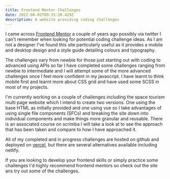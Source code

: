 ```yaml
---
title: Frontend Mentor Challenges
date: 2022-06-02T09:33:20.429Z
description: A website providing coding challenges
---
```

I came across [Frontend Mentor](https://www.frontendmentor.io/) a couple of years ago possibly via twitter I can't remember when looking for potential coding challenge ideas. As I am not a designer I've found this site particularly useful as it provides a mobile and desktop design and a style guide detailing colours and typography.

The challenges vary from newbie for those just starting out with coding to advanced using APIs so far I have completed some challenges ranging from newbie to intermediate and I will attempt some of the more advanced challenges once I feel more confident in my javascript. I have learnt to think mobile first and learnt more about CSS grid and have used some SCSS in most of my projects.

I'm currently working on a couple of challenges including the space tourism multi page website which I intend to create two versions. One using the base HTML as initially provided and one using vue so I take advantages of using single file components (SFCs) and breaking the site down into individual components and make things more granular and reusable. There is an associated course on scrimba I will take a look at to see the approach that has been taken and compare to how I have approached it.

All of my completed and in progress challenges are hosted on github and deployed on [vercel](https://vercel.com/), but there are several alternatives available including netlify.

If you are looking to develop your frontend skills or simply practice some challenges I'd highly recommend frontend mentors so check out the site ans try out some of the challenges.